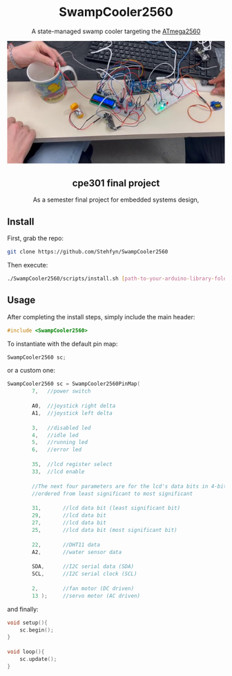 <div align="center">

# SwampCooler2560

A state-managed swamp cooler targeting the [ATmega2560](https://docs.arduino.cc/hardware/mega-2560)

<img src="https://raw.githubusercontent.com/Stehfyn/SwampCooler2560/c500ab42bb0f8f0503ba2b2f96ac1333bf7baf19/assets/demo.png">

## cpe301 final project

As a semester final project for embedded systems design, 
</div>

## Install
First, grab the repo:
```bash
git clone https://github.com/Stehfyn/SwampCooler2560
```
Then execute:
```bash
./SwampCooler2560/scripts/install.sh [path-to-your-arduino-library-folder]
```
## Usage

After completing the install steps, simply include the main header:

```cpp
#include <SwampCooler2560>
```
To instantiate with the default pin map:
```cpp
SwampCooler2560 sc;
```
or a custom one:
```cpp
SwampCooler2560 sc = SwampCooler2560PinMap(
        7,   //power switch

        A0,  //joystick right delta
        A1,  //joystick left delta

        3,   //disabled led
        4,   //idle led
        5,   //running led
        6,   //error led

        35,  //lcd register select
        33,  //lcd enable
    
        //The next four parameters are for the lcd's data bits in 4-bit mode
        //ordered from least significant to most significant
    
        31,       //lcd data bit (least significant bit)
        29,       //lcd data bit
        27,       //lcd data bit 
        25,       //lcd data bit (most significant bit)

        22,       //DHT11 data
        A2,       //water sensor data

        SDA,      //I2C serial data (SDA)
        SCL,      //I2C serial clock (SCL)

        2,        //fan motor (DC driven)
        13 );     //servo motor (AC driven)
```
and finally:
```cpp
void setup(){
    sc.begin();
}

void loop(){
    sc.update();
}
